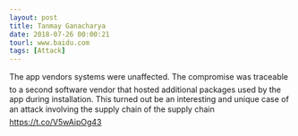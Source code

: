 ```yaml
---
layout: post
title: Tanmay Ganacharya
date: 2018-07-26 00:00:21
tourl: www.baidu.com
tags: [Attack]
---
```

The app vendors systems were unaffected. The compromise was traceable to a second software vendor that hosted additional packages used by the app during installation. This turned out be an interesting and unique case of an attack involving the supply chain of the supply chain https://t.co/V5wAipOg43